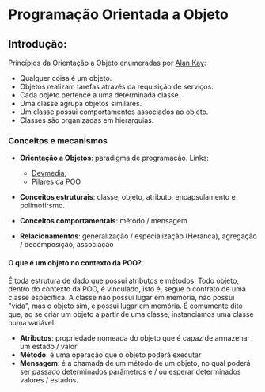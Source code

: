 # Programação Orientada a Objeto

## Introdução:

Princípios da Orientação a Objeto enumeradas por [Alan Kay](https://pt.wikipedia.org/wiki/Alan_Kay):

* Qualquer coisa é um objeto.
* Objetos realizam tarefas através da requisição de serviços.
* Cada objeto pertence a uma determinada classe.
* Uma classe agrupa objetos similares.
* Um classe possui comportamentos associados ao objeto.
* Classes são organizadas em hierarquias.

### Conceitos e mecanismos

* **Orientação a Objetos**: paradigma de programação. Links:
  * [Devmedia](https://www.devmedia.com.br/principais-conceitos-da-programacao-orientada-a-objetos/32285);
  * [Pilares da POO](https://www.devmedia.com.br/os-4-pilares-da-programacao-orientada-a-objetos/9264)

* **Conceitos estruturais**: classe, objeto, atributo, encapsulamento e polimofirsmo.

* **Conceitos comportamentais**: método / mensagem

* **Relacionamentos**: generalização / especialização (Herança), agregação / decomposição, associação

#### O que é um objeto no contexto da POO?

É toda estrutura de dado que possui atributos e métodos. Todo objeto, dentro do contexto da POO, é vinculado, isto é, segue o contrato de uma classe específica. A classe não possui lugar em memória, não possui "vida", mas o objeto sim, e possui lugar em memória. É comumente dito que, ao se criar um objeto a partir de uma classe, instanciamos uma classe numa variável.

* **Atributos**: propriedade nomeada do objeto que é capaz de armazenar um estado / valor
* **Método**: é uma operação que o objeto poderá executar
* **Mensagem**: é a chamada de um método de um objeto, no qual poderá ser passado determinados parâmetros e / ou esperar determinados valores / estados.
